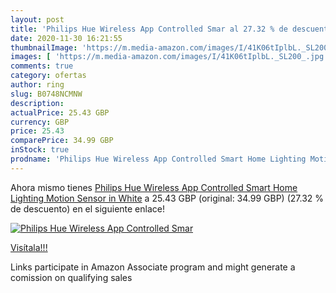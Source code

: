 ```yaml
---
layout: post
title: 'Philips Hue Wireless App Controlled Smar al 27.32 % de descuento'
date: 2020-11-30 16:21:55
thumbnailImage: 'https://m.media-amazon.com/images/I/41K06tIplbL._SL200_.jpg'
images: [ 'https://m.media-amazon.com/images/I/41K06tIplbL._SL200_.jpg' ]
comments: true
category: ofertas
author: ring
slug: B0748NCMNW
description:
actualPrice: 25.43 GBP
currency: GBP
price: 25.43
comparePrice: 34.99 GBP
inStock: true
prodname: 'Philips Hue Wireless App Controlled Smart Home Lighting Motion Sensor in White'
---
```


Ahora mismo tienes [Philips Hue Wireless App Controlled Smart Home Lighting Motion Sensor in White](https://www.amazon.co.uk/dp/B0748NCMNW/?tag=tolees0a-21) a 25.43 GBP (original: 34.99 GBP) (27.32 %  de descuento) en el siguiente enlace!

[![Philips Hue Wireless App Controlled Smar](https://m.media-amazon.com/images/I/41K06tIplbL._SL200_.jpg)](https://www.amazon.co.uk/dp/B0748NCMNW/?tag=tolees0a-21)

[Visítala!!!](https://www.amazon.co.uk/dp/B0748NCMNW/?tag=tolees0a-21)

Links participate in Amazon Associate program and might generate a comission on qualifying sales
